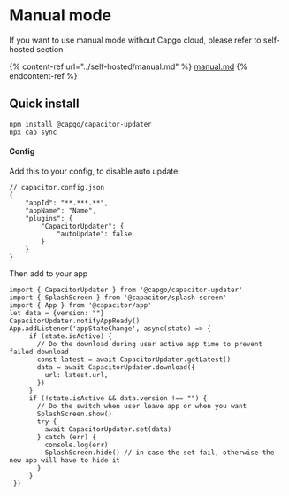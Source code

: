 # Manual mode

If you want to use manual mode without Capgo cloud, please refer to self-hosted section

{% content-ref url="../self-hosted/manual.md" %}
[manual.md](../self-hosted/manual.md)
{% endcontent-ref %}

## Quick install

```
npm install @capgo/capacitor-updater
npx cap sync
```

#### Config

Add this to your config, to disable auto update:

```tsx
// capacitor.config.json
{
	"appId": "**.***.**",
	"appName": "Name",
	"plugins": {
		"CapacitorUpdater": {
			"autoUpdate": false
		}
	}
}
```

Then add to your app

```
import { CapacitorUpdater } from '@capgo/capacitor-updater'
import { SplashScreen } from '@capacitor/splash-screen'
import { App } from '@capacitor/app'
let data = {version: ""}
CapacitorUpdater.notifyAppReady()
App.addListener('appStateChange', async(state) => {
     if (state.isActive) {
       // Do the download during user active app time to prevent failed download
       const latest = await CapacitorUpdater.getLatest()
       data = await CapacitorUpdater.download({
         url: latest.url,
       })
     }
     if (!state.isActive && data.version !== "") {
       // Do the switch when user leave app or when you want
       SplashScreen.show()
       try {
         await CapacitorUpdater.set(data)
       } catch (err) {
         console.log(err)
         SplashScreen.hide() // in case the set fail, otherwise the new app will have to hide it
       }
     }
 })
 
```
